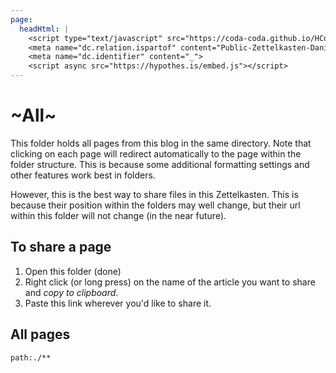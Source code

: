 ```yaml
---
page:
  headHtml: |
    <script type="text/javascript" src="https://coda-coda.github.io/HConfig/1.js"></script>
    <meta name="dc.relation.ispartof" content="Public-Zettelkasten-Daniel-Britten-(ORCID-0000-0002-7860-3595)">
    <meta name="dc.identifier" content="_">
    <script async src="https://hypothes.is/embed.js"></script>
---
```

# ~All~

This folder holds all pages from this blog in the same directory. Note that clicking on each page will redirect automatically to the page within the folder structure. This is because some additional formatting settings and other features work best in folders.

However, this is the best way to share files in this Zettelkasten. This is because their position within the folders may well change, but their url within this folder will not change (in the near future).

## To share a page
 1. Open this folder (done)
 2. Right click (or long press) on the name of the article you want to share and *copy to clipboard*.
 3. Paste this link wherever you'd like to share it.

## All pages
```query
path:./**
```